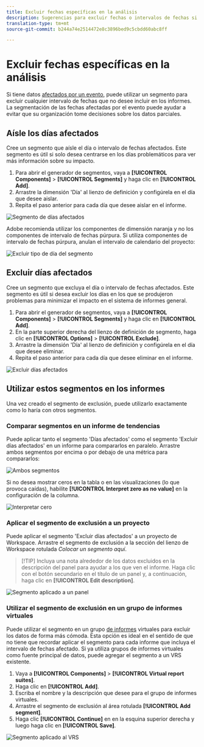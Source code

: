 ```yaml
---
title: Excluir fechas específicas en la análisis
description: Sugerencias para excluir fechas o intervalos de fechas si no desea incluirlos en los informes.
translation-type: tm+mt
source-git-commit: b244a74e2514472e8c3896bed9c5cbdd60abc8ff

---
```



# Excluir fechas específicas en la análisis

Si tiene datos [afectados por un evento](/help/technotes/event-impacted.md), puede utilizar un segmento para excluir cualquier intervalo de fechas que no desee incluir en los informes. La segmentación de las fechas afectadas por el evento puede ayudar a evitar que su organización tome decisiones sobre los datos parciales.

## Aísle los días afectados

Cree un segmento que aísle el día o intervalo de fechas afectados. Este segmento es útil si solo desea centrarse en los días problemáticos para ver más información sobre su impacto.

1. Para abrir el generador de segmentos, vaya a **[!UICONTROL Components]** > **[!UICONTROL Segments]** y haga clic en **[!UICONTROL Add]**.
2. Arrastre la dimensión &#39;Día&#39; al lienzo de definición y configúrela en el día que desee aislar.
3. Repita el paso anterior para cada día que desee aislar en el informe.

![Segmento de días afectados](../assets/affected_days.jpg)

Adobe recomienda utilizar los componentes de dimensión naranja y no los componentes de intervalo de fechas púrpura. Si utiliza componentes de intervalo de fechas púrpura, anulan el intervalo de calendario del proyecto:

![Excluir tipo de día del segmento](../assets/exclude_segment_day_type.jpg)

## Excluir días afectados

Cree un segmento que excluya el día o intervalo de fechas afectados. Este segmento es útil si desea excluir los días en los que se produjeron problemas para minimizar el impacto en el sistema de informes general.

1. Para abrir el generador de segmentos, vaya a **[!UICONTROL Components]** > **[!UICONTROL Segments]** y haga clic en **[!UICONTROL Add]**.
2. En la parte superior derecha del lienzo de definición de segmento, haga clic en **[!UICONTROL Options]** > **[!UICONTROL Exclude]**.
3. Arrastre la dimensión &#39;Día&#39; al lienzo de definición y configúrela en el día que desee eliminar.
4. Repita el paso anterior para cada día que desee eliminar en el informe.

![Excluir días afectados](../assets/exclude_affected_days.jpg)

## Utilizar estos segmentos en los informes

Una vez creado el segmento de exclusión, puede utilizarlo exactamente como lo haría con otros segmentos.

### Comparar segmentos en un informe de tendencias

Puede aplicar tanto el segmento &#39;Días afectados&#39; como el segmento &#39;Excluir días afectados&#39; en un informe para compararlos en paralelo. Arrastre ambos segmentos por encima o por debajo de una métrica para compararlos:

![Ambos segmentos](../assets/affected_and_exclude.png)

Si no desea mostrar ceros en la tabla o en las visualizaciones (lo que provoca caídas), habilite **[!UICONTROL Interpret zero as no value]** en la configuración de la columna.

![Interpretar cero](../assets/interpret_zero.png)

### Aplicar el segmento de exclusión a un proyecto

Puede aplicar el segmento &#39;Excluir días afectados&#39; a un proyecto de Workspace. Arrastre el segmento de exclusión a la sección del lienzo de Workspace rotulada *Colocar un segmento aquí*.

>[!TIP] Incluya una nota alrededor de los datos excluidos en la descripción del panel para ayudar a los que ven el informe. Haga clic con el botón secundario en el título de un panel y, a continuación, haga clic en **[!UICONTROL Edit description]**.

![Segmento aplicado a un panel](../assets/exclude_segment_panel.jpg)

### Utilizar el segmento de exclusión en un grupo de informes virtuales

Puede utilizar el segmento en un grupo [de informes](../../vrs/vrs-about.md) virtuales para excluir los datos de forma más cómoda. Esta opción es ideal en el sentido de que no tiene que recordar aplicar el segmento para cada informe que incluya el intervalo de fechas afectado. Si ya utiliza grupos de informes virtuales como fuente principal de datos, puede agregar el segmento a un VRS existente.

1. Vaya a **[!UICONTROL Components]** > **[!UICONTROL Virtual report suites]**.
2. Haga clic en **[!UICONTROL Add]**.
3. Escriba el nombre y la descripción que desee para el grupo de informes virtuales.
4. Arrastre el segmento de exclusión al área rotulada **[!UICONTROL Add segment]**.
5. Haga clic **[!UICONTROL Continue]** en en la esquina superior derecha y luego haga clic en **[!UICONTROL Save]**.

![Segmento aplicado al VRS](../assets/exclude_segment_vrs.png)
